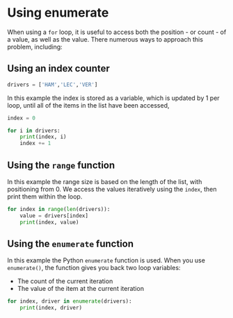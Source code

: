 # Using enumerate

When using a `for` loop, it is useful to access both the position - or count - of a value, as well as the value. There numerous ways to approach this problem, including: 

## Using an index counter

```python
drivers = ['HAM','LEC','VER']
```

In this example the index is stored as a variable, which is updated by 1 per loop, until all of the items in the list have been accessed,

```python
index = 0 

for i in drivers: 
    print(index, i)
    index += 1
```

## Using the `range` function

In this example the range size is based on the length of the list, with positioning from 0. We access the values iteratively using the `index`, then print them within the loop.

```python
for index in range(len(drivers)):
    value = drivers[index]
    print(index, value)
```

## Using the `enumerate` function

In this example the Python `enumerate` function is used. When you use `enumerate()`, the function gives you back two loop variables:

- The count of the current iteration
- The value of the item at the current iteration

```python
for index, driver in enumerate(drivers):
    print(index, driver)
```
